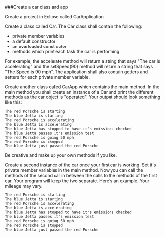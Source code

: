 <!--djw:done-->
###Create a car class and app

Create a project in Eclipse called CarApplication

Create a class called Car. The Car class shall contain the following:
* private member variables
* a default constructor
* an overloaded constructor 
* methods which print each task the car is performing. 

For example, the accelerate method will return a string that says "The car is accelerating" and the setSpeed(90) method will return a string that says "The Speed is 90 mph". 
The application shall also contain getters and setters for each private member variable.

Create another class called CarApp which contains the main method. In the main method you shall create an instance of a Car and print the different methods as the car object is "operated". Your output should look something like this:

```
The red Porsche is starting
The blue Jetta is starting
The red Porsche is accelerating
The blue Jetta is accelerating
The blue Jetta has stopped to have it's emissions checked 
The blue Jetta passes it's emission test
The red Porsche is going 50 mph
The red Porsche is stopped
The blue Jetta just passed the red Porsche
```
 
Be creative and make up your own methods if you like. 

Create a second instance of the car once your first car is working. Set it's private member variables in the main method. Now you can call the methods of the second car in between the calls to the methods of the first car. Your program will keep the two separate. Here's an example. Your mileage may vary.

```
The red Porsche is starting
The blue Jetta is starting
The red Porsche is accelerating
The blue Jetta is accelerating
The blue Jetta has stopped to have it's emissions checked 
The blue Jetta passes it's emission test
The red Porsche is going 50 mph
The red Porsche is stopped
The blue Jetta just passed the red Porsche
```